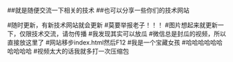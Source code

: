 ##就是随便交流一下相关的技术
##也可以分享一些你们的技术网站

#随时更新，有新技术网站就会更新
#莫要举报老子！！！
#图片想起来就更新一下，仅限技术交流，请勿传播
#我发现其实可以放瓜
#微信总是封瓜的视频，所以直接放这里了
#网站移步index.html然后F12
#我是一个宝藏女孩
#哈哈哈哈哈哈哈哈哈哈
#视频太大的话我就多打一次压缩包